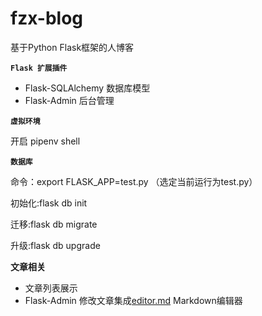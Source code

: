 # fzx-blog
基于Python Flask框架的人博客



**`Flask 扩展插件`**

- Flask-SQLAlchemy 数据库模型
- Flask-Admin 后台管理




**`虚拟环境`**

开启 pipenv shell

**`数据库`**

命令：export FLASK_APP=test.py （选定当前运行为test.py）

初始化:flask db init

迁移:flask db migrate

升级:flask db upgrade




**文章相关**

- 文章列表展示
- Flask-Admin 修改文章集成[editor.md](https://github.com/pandao/editor.md) Markdown编辑器


